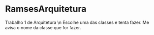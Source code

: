 # RamsesArquitetura
Trabalho 1 de Arquitetura \n
Escolhe uma das classes e tenta fazer. Me avisa o nome da classe que for fazer.

